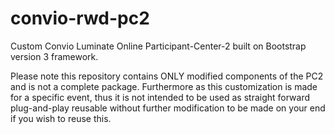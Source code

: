 convio-rwd-pc2
==============

Custom Convio Luminate Online Participant-Center-2 built on Bootstrap version 3 framework.

Please note this repository contains ONLY modified components of the PC2 and is not a complete package. Furthermore as this customization is made for a specific event, thus it is not intended to be used as straight forward plug-and-play reusable without further modification to be made on your end if you wish to reuse this.
